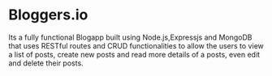 # Bloggers.io
Its a fully functional Blogapp built using Node.js,Expressjs and MongoDB that uses RESTful routes and CRUD functionalities to allow the users to view a list of posts, create new posts and read more details of a posts, even edit and delete their posts.
